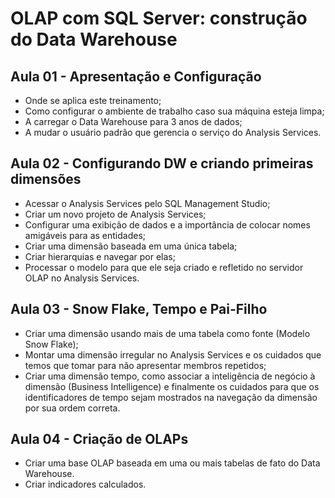  

# OLAP com SQL Server: construção do Data Warehouse

## Aula 01 - Apresentação e Configuração

- Onde se aplica este treinamento;
- Como configurar o ambiente de trabalho caso sua máquina esteja limpa;
- A carregar o Data Warehouse para 3 anos de dados;
- A mudar o usuário padrão que gerencia o serviço do Analysis Services.

## Aula 02 - Configurando DW e criando primeiras dimensões
- Acessar o Analysis Services pelo SQL Management Studio;
- Criar um novo projeto de Analysis Services;
- Configurar uma exibição de dados e a importância de colocar nomes amigáveis para as entidades;
- Criar uma dimensão baseada em uma única tabela;
- Criar hierarquias e navegar por elas;
- Processar o modelo para que ele seja criado e refletido no servidor OLAP no Analysis Services.

## Aula 03 - Snow Flake, Tempo e Pai-Filho

- Criar uma dimensão usando mais de uma tabela como fonte (Modelo Snow Flake);
- Montar uma dimensão irregular no Analysis Services e os cuidados que temos que tomar para não apresentar membros repetidos;
- Criar uma dimensão tempo, como associar a inteligência de negócio à dimensão (Business Intelligence) e finalmente os cuidados para que os identificadores de tempo sejam mostrados na navegação da dimensão por sua ordem correta.
## Aula 04 - Criação de OLAPs
- Criar uma base OLAP baseada em uma ou mais tabelas de fato do Data Warehouse.
- Criar indicadores calculados.
